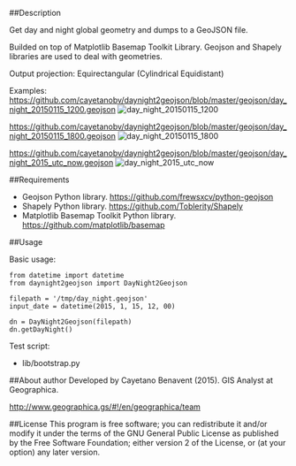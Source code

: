 ##Description

Get day and night global geometry and dumps to a GeoJSON file.

Builded on top of Matplotlib Basemap Toolkit Library. 
Geojson and Shapely libraries are used to deal with geometries.

Output projection: Equirectangular (Cylindrical Equidistant)

Examples:
https://github.com/cayetanobv/daynight2geojson/blob/master/geojson/day_night_20150115_1200.geojson
![day_night_20150115_1200](https://github.com/cayetanobv/daynight2geojson/blob/master/img/day_night_20150115_1200.png)

https://github.com/cayetanobv/daynight2geojson/blob/master/geojson/day_night_20150115_1800.geojson
![day_night_20150115_1800](https://github.com/cayetanobv/daynight2geojson/blob/master/img/day_night_20150115_1800.png)

https://github.com/cayetanobv/daynight2geojson/blob/master/geojson/day_night_2015_utc_now.geojson
![day_night_2015_utc_now](https://github.com/cayetanobv/daynight2geojson/blob/master/img/day_night_2015_utc_now.png)


##Requirements

- Geojson Python library. https://github.com/frewsxcv/python-geojson
- Shapely Python library. https://github.com/Toblerity/Shapely
- Matplotlib Basemap Toolkit Python library. https://github.com/matplotlib/basemap


##Usage

Basic usage:

```
from datetime import datetime
from daynight2geojson import DayNight2Geojson

filepath = '/tmp/day_night.geojson'
input_date = datetime(2015, 1, 15, 12, 00)

dn = DayNight2Geojson(filepath)
dn.getDayNight()
```

Test script:
- lib/bootstrap.py


##About author
Developed by Cayetano Benavent (2015).
GIS Analyst at Geographica.

http://www.geographica.gs/#!/en/geographica/team

##License
This program is free software; you can redistribute it and/or modify
it under the terms of the GNU General Public License as published by
the Free Software Foundation; either version 2 of the License, or
(at your option) any later version.

